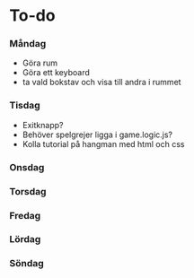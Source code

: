 # To-do

### Måndag
- Göra rum
- Göra ett keyboard
- ta vald bokstav och visa till andra i rummet 


### Tisdag
- Exitknapp?
- Behöver spelgrejer ligga i game.logic.js? 
- Kolla tutorial på hangman med html och css


### Onsdag 


### Torsdag 


### Fredag


### Lördag 


### Söndag